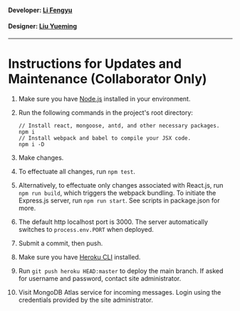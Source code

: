 #### Developer: [Li Fengyu](https://github.com/fengyuli2002)
#### Designer: [Liu Yueming](https://github.com/liuyuemingm)
---
# Instructions for Updates and Maintenance (Collaborator Only)

1. Make sure you have [Node.js](https://nodejs.org/en/) installed in your environment.
2. Run the following commands in the project's root directory:

   ```shell
   // Install react, mongoose, antd, and other necessary packages.
   npm i
   // Install webpack and babel to compile your JSX code.
   npm i -D

3. Make changes.
4. To effectuate all changes, run `npm test`.
5. Alternatively, to effectuate only changes associated with React.js, run `npm run build`, which triggers the webpack bundling. To initiate the Express.js server, run `npm run start`. See scripts in package.json for more.
6. The default http localhost port is 3000. The server automatically switches to `process.env.PORT` when deployed.
7. Submit a commit, then push.
8. Make sure you have [Heroku CLI](https://devcenter.heroku.com/articles/heroku-cli) installed.
9. Run `git push heroku HEAD:master` to deploy the main branch. If asked for username and password, contact site administrator.
10. Visit MongoDB Atlas service for incoming messages. Login using the credentials provided by the site administrator.
